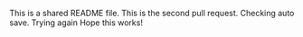 This is a shared README file. 
This is the second pull request.
Checking auto save.
Trying again
Hope this works!
